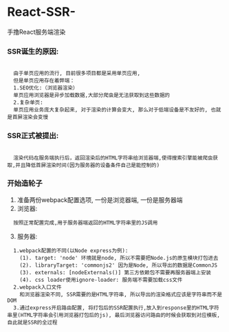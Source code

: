 # React-SSR-
手撸React服务端渲染

### SSR诞生的原因:
<code>
  由于单页应用的流行, 目前很多项目都是采用单页应用,
  但是单页应用存在着弊端：
  1.SEO优化:（浏览器渲染）
  单页应用浏览器是异步加载数据,大部分爬虫是无法获取到这些数据的
  2.复杂单页:
  单页应用业务庞大复杂起来, 对于渲染的计算会变大, 那么对于低端设备是不友好的, 也就是首屏渲染会变慢
</code>

### SSR正式被提出:
<code>
  渲染代码在服务端执行后，返回渲染后的HTML字符串给浏览器端,使得搜索引擎能被爬虫获取,并且降低首屏渲染时间(因为服务器的设备条件自己是能控制的)
</code>

### 开始造轮子

  1. 准备两份webpack配置选项, 一份是浏览器端, 一份是服务器端
  2. 浏览器:
  ```
    按照正常配置完成,用于服务器端返回的HTML字符串里的JS调用
  ```
  3. 服务器:
  ```
    1.webpack配置的不同(以Node express为例):
      (1). target: 'node' 环境就是node, 所以不需要把Node.js的原生模块打包进去
      (2). libraryTarget: 'commonjs2' 因为是Node, 所以导出的数据是CommonJS
      (3). externals: [nodeExternals()] 第三方依赖包不需要再服务器端上安装
      (4). css loader使用ignore-loader: 服务端不需要加载css文件
    2.webpack入口文件
      和浏览器渲染不同, SSR需要的是HTML字符串, 所以导出的渲染格式应该是字符串而不是DOM
    3.通过express开启路由配置, 将打包后的SSR配置执行,放入到response里的HTML字符串里(HTML字符串会引用浏览器打包后的js), 最后浏览器访问路由的时候会获取到对应模板, 自此就是SSR的全过程
  ```